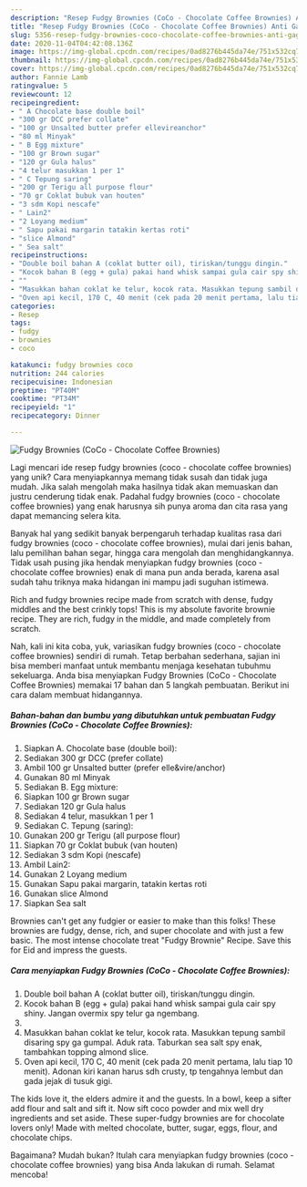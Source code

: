 ```yaml
---
description: "Resep Fudgy Brownies (CoCo - Chocolate Coffee Brownies) Anti Gagal"
title: "Resep Fudgy Brownies (CoCo - Chocolate Coffee Brownies) Anti Gagal"
slug: 5356-resep-fudgy-brownies-coco-chocolate-coffee-brownies-anti-gagal
date: 2020-11-04T04:42:08.136Z
image: https://img-global.cpcdn.com/recipes/0ad8276b445da74e/751x532cq70/fudgy-brownies-coco-chocolate-coffee-brownies-foto-resep-utama.jpg
thumbnail: https://img-global.cpcdn.com/recipes/0ad8276b445da74e/751x532cq70/fudgy-brownies-coco-chocolate-coffee-brownies-foto-resep-utama.jpg
cover: https://img-global.cpcdn.com/recipes/0ad8276b445da74e/751x532cq70/fudgy-brownies-coco-chocolate-coffee-brownies-foto-resep-utama.jpg
author: Fannie Lamb
ratingvalue: 5
reviewcount: 12
recipeingredient:
- " A Chocolate base double boil"
- "300 gr DCC prefer collate"
- "100 gr Unsalted butter prefer ellevireanchor"
- "80 ml Minyak"
- " B Egg mixture"
- "100 gr Brown sugar"
- "120 gr Gula halus"
- "4 telur masukkan 1 per 1"
- " C Tepung saring"
- "200 gr Terigu all purpose flour"
- "70 gr Coklat bubuk van houten"
- "3 sdm Kopi nescafe"
- " Lain2"
- "2 Loyang medium"
- " Sapu pakai margarin tatakin kertas roti"
- "slice Almond"
- " Sea salt"
recipeinstructions:
- "Double boil bahan A (coklat butter oil), tiriskan/tunggu dingin."
- "Kocok bahan B (egg + gula) pakai hand whisk sampai gula cair spy shiny. Jangan overmix spy telur ga ngembang."
- ""
- "Masukkan bahan coklat ke telur, kocok rata. Masukkan tepung sambil disaring spy ga gumpal. Aduk rata. Taburkan sea salt spy enak, tambahkan topping almond slice."
- "Oven api kecil, 170 C, 40 menit (cek pada 20 menit pertama, lalu tiap 10 menit). Adonan kiri kanan harus sdh crusty, tp tengahnya lembut dan gada jejak di tusuk gigi."
categories:
- Resep
tags:
- fudgy
- brownies
- coco

katakunci: fudgy brownies coco 
nutrition: 244 calories
recipecuisine: Indonesian
preptime: "PT40M"
cooktime: "PT34M"
recipeyield: "1"
recipecategory: Dinner

---
```



![Fudgy Brownies (CoCo - Chocolate Coffee Brownies)](https://img-global.cpcdn.com/recipes/0ad8276b445da74e/751x532cq70/fudgy-brownies-coco-chocolate-coffee-brownies-foto-resep-utama.jpg)

Lagi mencari ide resep fudgy brownies (coco - chocolate coffee brownies) yang unik? Cara menyiapkannya memang tidak susah dan tidak juga mudah. Jika salah mengolah maka hasilnya tidak akan memuaskan dan justru cenderung tidak enak. Padahal fudgy brownies (coco - chocolate coffee brownies) yang enak harusnya sih punya aroma dan cita rasa yang dapat memancing selera kita.

Banyak hal yang sedikit banyak berpengaruh terhadap kualitas rasa dari fudgy brownies (coco - chocolate coffee brownies), mulai dari jenis bahan, lalu pemilihan bahan segar, hingga cara mengolah dan menghidangkannya. Tidak usah pusing jika hendak menyiapkan fudgy brownies (coco - chocolate coffee brownies) enak di mana pun anda berada, karena asal sudah tahu triknya maka hidangan ini mampu jadi suguhan istimewa.

Rich and fudgy brownies recipe made from scratch with dense, fudgy middles and the best crinkly tops! This is my absolute favorite brownie recipe. They are rich, fudgy in the middle, and made completely from scratch.


Nah, kali ini kita coba, yuk, variasikan fudgy brownies (coco - chocolate coffee brownies) sendiri di rumah. Tetap berbahan sederhana, sajian ini bisa memberi manfaat untuk membantu menjaga kesehatan tubuhmu sekeluarga. Anda bisa menyiapkan Fudgy Brownies (CoCo - Chocolate Coffee Brownies) memakai 17 bahan dan 5 langkah pembuatan. Berikut ini cara dalam membuat hidangannya.

<!--inarticleads1-->

##### Bahan-bahan dan bumbu yang dibutuhkan untuk pembuatan Fudgy Brownies (CoCo - Chocolate Coffee Brownies):

1. Siapkan  A. Chocolate base (double boil):
1. Sediakan 300 gr DCC (prefer collate)
1. Ambil 100 gr Unsalted butter (prefer elle&amp;vire/anchor)
1. Gunakan 80 ml Minyak
1. Sediakan  B. Egg mixture:
1. Siapkan 100 gr Brown sugar
1. Sediakan 120 gr Gula halus
1. Sediakan 4 telur, masukkan 1 per 1
1. Sediakan  C. Tepung (saring):
1. Gunakan 200 gr Terigu (all purpose flour)
1. Siapkan 70 gr Coklat bubuk (van houten)
1. Sediakan 3 sdm Kopi (nescafe)
1. Ambil  Lain2:
1. Gunakan 2 Loyang medium
1. Gunakan  Sapu pakai margarin, tatakin kertas roti
1. Gunakan slice Almond
1. Siapkan  Sea salt


Brownies can&#39;t get any fudgier or easier to make than this folks! These brownies are fudgy, dense, rich, and super chocolate and with just a few basic. The most intense chocolate treat &#34;Fudgy Brownie&#34; Recipe. Save this for Eid and impress the guests. 

<!--inarticleads2-->

##### Cara menyiapkan Fudgy Brownies (CoCo - Chocolate Coffee Brownies):

1. Double boil bahan A (coklat butter oil), tiriskan/tunggu dingin.
1. Kocok bahan B (egg + gula) pakai hand whisk sampai gula cair spy shiny. Jangan overmix spy telur ga ngembang.
1. 
1. Masukkan bahan coklat ke telur, kocok rata. Masukkan tepung sambil disaring spy ga gumpal. Aduk rata. Taburkan sea salt spy enak, tambahkan topping almond slice.
1. Oven api kecil, 170 C, 40 menit (cek pada 20 menit pertama, lalu tiap 10 menit). Adonan kiri kanan harus sdh crusty, tp tengahnya lembut dan gada jejak di tusuk gigi.


The kids love it, the elders admire it and the guests. In a bowl, keep a sifter add flour and salt and sift it. Now sift coco powder and mix well dry ingredients and set aside. These super-fudgy brownies are for chocolate lovers only! Made with melted chocolate, butter, sugar, eggs, flour, and chocolate chips. 

Bagaimana? Mudah bukan? Itulah cara menyiapkan fudgy brownies (coco - chocolate coffee brownies) yang bisa Anda lakukan di rumah. Selamat mencoba!
